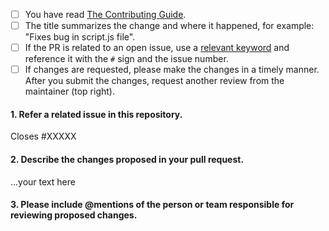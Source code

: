 <!--
Thank you for taking the time to contribute. In order to get PRs closed in a reasonable amount of time, we request that you include a baseline of information about the changes you are proposing. Please complete each applicable checkbox and answer the following questions:
-->

 - [ ] You have read [The Contributing Guide](https://github.com/lloydlobo/weather-app/blob/main/CONTRIBUTING.md).
 - [ ] The title summarizes the change and where it happened, for example: "Fixes bug in script.js file".
 - [ ] If the PR is related to an open issue, use a [relevant keyword](https://docs.github.com/en/issues/tracking-your-work-with-issues/linking-a-pull-request-to-an-issue) and reference it with the `#` sign and the issue number.
 - [ ] If changes are requested, please make the changes in a timely manner. After you submit the changes, request another review from the maintainer (top right).

#### 1. Refer a related issue in this repository.

Closes #XXXXX 

#### 2. Describe the changes proposed in your pull request.

...your text here

#### 3. Please include @mentions of the person or team responsible for reviewing proposed changes.




